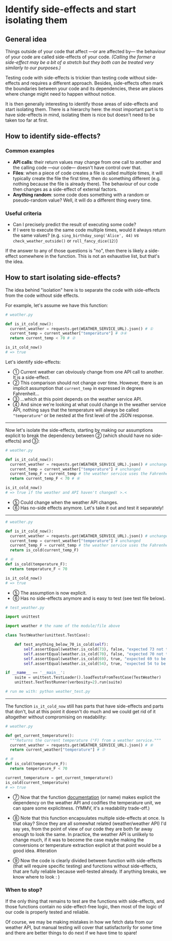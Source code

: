 Identify side-effects and start isolating them
==============================================

General idea
------------

Things outside of your code that affect —or are affected by— the behaviour of your code are called side-effects of your code. _(Calling the former a side-effect may be a bit of a stretch but they both can be treated very similarly to our purposes.)_

Testing code with side-effects is trickier than testing code without side-effects and requires a different approach. Besides, side-effects often mark the boundaries between your code and its dependencies, these are places where change might need to happen without notice.

It is then generally interesting to identify those areas of side-effects and start isolating them. There is a hierarchy here: the most important part is to have side-effects in mind, isolating them is nice but doesn't need to be taken too far at first.

How to identify side-effects?
-----------------------------

### Common examples

- **API calls**: their return values may change from one call to another and the calling code —our code— doesn't have control over that.
- **Files**: when a piece of code creates a file is called multiple times, it will typically create the file the first time, then do something different (e.g. nothing because the file is already there). The behaviour of our code then changes as a side-effect of external factors.
- **Anything random**: some code does something with a random or pseudo-random value? Well, it will do a different thing every time.

### Useful criteria

- Can I precisely predict the result of executing some code?
- If I were to execute the same code multiple times, would it always return the same values? (e.g. `sing_birthday_song('Alice', 44)` _vs_ `check_weather_outside()` or `roll_fancy_dice(12)`)

If the answer to any of those questions is "no", then there is likely a side-effect somewhere in the function. This is not an exhaustive list, but that's the idea.

How to start isolating side-effects?
------------------------------------

The idea behind "isolation" here is to separate the code with side-effects from the code without side effects.

For example, let's assume we have this function:

```python
# weather.py

def is_it_cold_now():
  current_weather = requests.get(WEATHER_SERVICE_URL).json() # ①
  current_temp = current_weather["temperature"] # ③④
  return current_temp < 70 # ②

is_it_cold_now()
# => true
```

Let's identify side-effects:

- ① Current weather can obviously change from one API call to another. It is a side-effect.
- ② This comparison should not change over time. However, there is an implicit assumption that `current_temp` in expressed in degrees Fahrenheit...
- ③ ...which at this point depends on the weather service API.
- ④ And since we're looking at what could change in the weather service API, nothing says that the temperature will always be called `"temperature"` or be nested at the first level of the JSON response.

----

Now let's isolate the side-effects, starting by making our assumptions explicit to break the dependency between ② (which should have no side-effects) and ③:

```python
# weather.py

def is_it_cold_now():
  current_weather = requests.get(WEATHER_SERVICE_URL).json() # unchanged
  current_temp = current_weather["temperature"] # unchanged
  current_temp_F = current_temp # the weather service uses the Fahrenheit scale ⑤
  return current_temp_F < 70 # ⑥

is_it_cold_now()
# => true if the weather and API haven't changed! >.<
```

- ⑤ Could change when the weather API changes.
- ⑥ Has no-side effects anymore. Let's take it out and test it separately!

----

```python
# weather.py

def is_it_cold_now():
  current_weather = requests.get(WEATHER_SERVICE_URL).json() # unchanged
  current_temp = current_weather["temperature"] # unchanged
  current_temp_F = current_temp # the weather service uses the Fahrenheit scale ⑤
  return is_cold(current_temp_F)

# ⑥
def is_cold(temperature_F):
  return temperature_F < 70

is_it_cold_now()
# => true
```

- ⑤ The assumption is now explicit.
- ⑥ Has no side-effects anymore and is easy to test (see test file below).

```python
# test_weather.py

import unittest

import weather # the name of the module/file above

class TestWeather(unittest.TestCase):

    def test_anything_below_70_is_cold(self):
        self.assertEqual(weather.is_cold(73), false, "expected 73 not to be cold")
        self.assertEqual(weather.is_cold(70), false, "expected 70 not to be cold")
        self.assertEqual(weather.is_cold(69), true, "expected 69 to be cold")
        self.assertEqual(weather.is_cold(54), true, "expected 54 to be cold")

if __name__ == '__main__':
    suite = unittest.TestLoader().loadTestsFromTestCase(TestWeather)
    unittest.TextTestRunner(verbosity=2).run(suite)

# run me with: python weather_test.py
```

----

The function `is_it_cold_now` still has parts that have side-effects and parts that don't, but at this point it doesn't do much and we could get rid of it altogether without compromising on readability:

```python
# weather.py

def get_current_temperature():
  """Returns the current temperature (°F) from a weather service."""
  current_weather = requests.get(WEATHER_SERVICE_URL).json() # ⑧
  return current_weather["temperature"] # ⑦

# ⑨
def is_cold(temperature_F):
  return temperature_F < 70

current_temperature = get_current_temperature()
is_cold(current_temperature)
# => true
```

- ⑦ Now that the function [documentation][docstring] (or name) makes explicit the dependency on the weather API and codifies the temperature unit, we can spare some explicitness. (YMMV, it's a readability trade-off.)
- ⑧ Note that this function encapsulates multiple side-effects at once. Is that okay? Since they are all somewhat related (weather/weather API) I'd say yes, from the point of view of our code they are both far away enough to look the same. In practice, the weather API is unlikely to change much, if it was to become the case maybe making the conversions or temperature extraction explicit at that point would be a good idea. #iteration
- ⑨ Now the code is clearly divided between function with side-effects (that will require specific testing) and functions without side-effects, that are fully reliable because well-tested already. If anything breaks, we know where to look : )

  [docstring]: https://www.python.org/dev/peps/pep-0257/

### When to stop?

If the only thing that remains to test are the functions with side-effects, and those functions contain no side-effect-free logic, then most of the logic of our code is properly tested and reliable.

Of course, we may be making mistakes in how we fetch data from our weather API, but manual testing will cover that satisfactorily for some time and there are better things to do next if we have time to spare!
